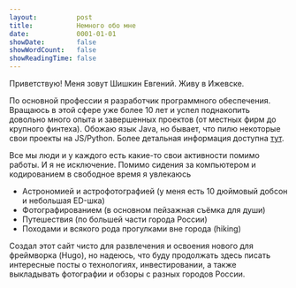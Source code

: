 ```yaml
---
layout:          post
title:           Немного обо мне
date:            0001-01-01
showDate:        false
showWordCount:   false
showReadingTime: false
---
```


Приветствую! Меня зовут Шишкин Евгений. Живу в Ижевске.

По основной профессии я разработчик программного обеспечения. Вращаюсь в этой сфере уже 
более 10 лет и успел поднакопить довольно много опыта и завершенных проектов (от местных фирм до крупного финтеха).
Обожаю язык Java, но бывает, что пилю некоторые свои проекты на JS/Python.
Более детальная информация доступна [тут](https://eshishkin.github.io/cv/).

Все мы люди и у каждого есть какие-то свои активности помимо работы. И я не исключение.
Помимо сидения за компьютером и кодированием в свободное время я увлекаюсь

- Астрономией и астрофотографией (у меня есть 10 дюймовый добсон и небольшая ED-шка)
- Фотографированием (в основном пейзажная съёмка для души)
- Путешествия (по большей части города России)
- Походами и всякого рода прогулками вне города (hiking)

Создал этот сайт чисто для развлечения и освоения нового для фреймворка (Hugo), 
но надеюсь, что буду продолжать здесь писать интересные посты о технологиях, инвестировании, а также выкладывать фотографии и обзоры с разных городов России.
